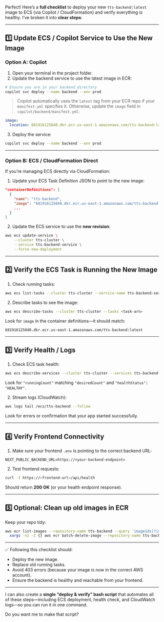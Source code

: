 Perfect! Here’s a **full checklist** to deploy your new `tts-backend:latest` image to ECS (via Copilot / CloudFormation) and verify everything is healthy. I’ve broken it into **clear steps**:

---

## **1️⃣ Update ECS / Copilot Service to Use the New Image**

### **Option A: Copilot**

1. Open your terminal in the project folder.
2. Update the backend service to use the latest image in ECR:

```bash
# Ensure you are in your backend directory
copilot svc deploy --name backend --env prod
```

> Copilot automatically uses the `latest` tag from your ECR repo if your `manifest.yml` specifies it. Otherwise, update the `image` field in `copilot/backend/manifest.yml`:

```yaml
image:
  location: 681916125840.dkr.ecr.us-east-1.amazonaws.com/tts-backend:latest
```

3. Deploy the service:

```bash
copilot svc deploy --name backend --env prod
```

---

### **Option B: ECS / CloudFormation Direct**

If you’re managing ECS directly via CloudFormation:

1. Update your ECS Task Definition JSON to point to the new image:

```json
"containerDefinitions": [
  {
    "name": "tts-backend",
    "image": "681916125840.dkr.ecr.us-east-1.amazonaws.com/tts-backend:latest",
    ...
  }
]
```

2. Update the ECS service to use the **new revision**:

```bash
aws ecs update-service \
    --cluster tts-cluster \
    --service tts-backend-service \
    --force-new-deployment
```

---

## **2️⃣ Verify the ECS Task is Running the New Image**

1. Check running tasks:

```bash
aws ecs list-tasks --cluster tts-cluster --service-name tts-backend-service
```

2. Describe tasks to see the image:

```bash
aws ecs describe-tasks --cluster tts-cluster --tasks <task-arn>
```

Look for `image` in the container definitions—it should match:

```
681916125840.dkr.ecr.us-east-1.amazonaws.com/tts-backend:latest
```

---

## **3️⃣ Verify Health / Logs**

1. Check ECS task health:

```bash
aws ecs describe-services --cluster tts-cluster --services tts-backend-service
```

Look for `"runningCount"` matching `"desiredCount"` and `"healthStatus": "HEALTHY"`.

2. Stream logs (CloudWatch):

```bash
aws logs tail /ecs/tts-backend --follow
```

Look for errors or confirmation that your app started successfully.

---

## **4️⃣ Verify Frontend Connectivity**

1. Make sure your frontend `.env` is pointing to the correct backend URL:

```env
NEXT_PUBLIC_BACKEND_URL=https://<your-backend-endpoint>
```

2. Test frontend requests:

```bash
curl -I https://<frontend-url>/api/health
```

Should return **200 OK** (or your health endpoint response).

---

## **5️⃣ Optional: Clean up old images in ECR**

Keep your repo tidy:

```bash
aws ecr list-images --repository-name tts-backend --query 'imageIds[?imageTag!=`latest`]' --output json | \
  xargs -n1 -I {} aws ecr batch-delete-image --repository-name tts-backend --image-ids {}
```

---

✅ Following this checklist should:

* Deploy the new image.
* Replace old running tasks.
* Avoid 403 errors (because your image is now in the correct AWS account).
* Ensure the backend is healthy and reachable from your frontend.

---

I can also create a **single “deploy & verify” bash script** that automates all of these steps—including ECS deployment, health check, and CloudWatch logs—so you can run it in one command.

Do you want me to make that script?
